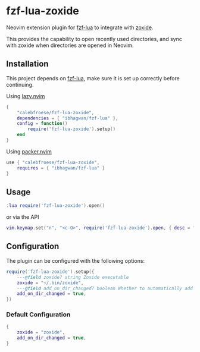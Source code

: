 # fzf-lua-zoxide

Neovim extension plugin for [fzf-lua](https://github.com/ibhagwan/fzf-lua) to integrate with [zoxide](https://github.com/ajeetdsouza/zoxide).

This provides the capability to open recently used directories, and sync with zoxide when directories are opened in Neovim.

## Installation

This project depends on [fzf-lua](https://github.com/ibhagwan/fzf-lua), make sure it is set up correctly before continuing.

Using [lazy.nvim](https://github.com/folke/lazy.nvim)

```lua
{
    "calebfroese/fzf-lua-zoxide",
    dependencies = { "ibhagwan/fzf-lua" },
    config = function()
        require('fzf-lua-zoxide').setup()
    end
}
```

Using [packer.nvim](https://github.com/wbthomason/packer.nvim)

```lua
use { "calebfroese/fzf-lua-zoxide",
    requires = { "ibhagwan/fzf-lua" }
}
```

## Usage

```lua
:lua require('fzf-lua-zoxide').open()
```

or via the API

```lua
vim.keymap.set("n", "<c-O>", require('fzf-lua-zoxide').open, { desc = "Fzf Dirs" })
```

## Configuration

The plugin can be configured with the following options:

```lua
require('fzf-lua-zoxide').setup({
    ---@field zoxide? string Zoxide executable
    zoxide = "~/.bin/zoxide",
    ---@field add_on_dir_changed? boolean Whether to automatically add to Zoxide on nvim DirChanged event
    add_on_dir_changed = true,
})
```

### Default Configuration

```lua
{
    zoxide = "zoxide",
    add_on_dir_changed = true,
}
```

